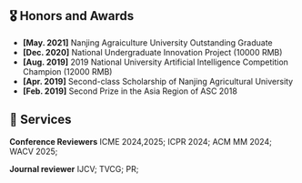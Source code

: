 

## 🎖 Honors and Awards
- **[May. 2021]** Nanjing Agraiculture University Outstanding Graduate
- **[Dec. 2020]** National Undergraduate Innovation Project  (10000 RMB)
- **[Aug. 2019]** 2019 National University Artificial Intelligence Competition Champion  (12000 RMB)
- **[Apr. 2019]** Second-class Scholarship of Nanjing Agricultural University
- **[Feb. 2019]** Second Prize in the Asia Region of ASC 2018

## 👀 Services
**Conference Reviewers**
ICME 2024,2025; ICPR 2024; ACM MM 2024; WACV 2025; 

**Journal reviewer**
IJCV; TVCG; PR;
<!--

## Services
<h4 style="margin:0 10px 0;">Conference Reviewers</h4>

<ul style="margin:0 0 5px;">
  <li><a href="http://cvpr2023.thecvf.com/"><autocolor>IEEE/CVF Conference on Computer Vision and Pattern Recognition (CVPR) 2021-2023</autocolor></a></li>
  <li><a href="http://iccv2021.thecvf.com/"><autocolor>IEEE/CVF International Conference on Computer Vision (ICCV) 2021</autocolor></a></li>
  <li><a href="https://eccv2022.ecva.net/"><autocolor>European Conference on Computer Vision (ECCV) 2022</autocolor></a></li>
</ul>

<h4 style="margin:0 10px 0;">Journal Reviewers</h4>

<ul style="margin:0 0 20px;">
  <li><a href="https://www.computer.org/csdl/journal/tp"><autocolor>IEEE Transactions on Pattern Analysis and Machine Intelligence (TPAMI)</autocolor></a></li>
  <li><a href="https://www.springer.com/journal/11263"><autocolor>International Journal of Computer Vision (IJCV)</autocolor></a></li>
</ul>
-->
